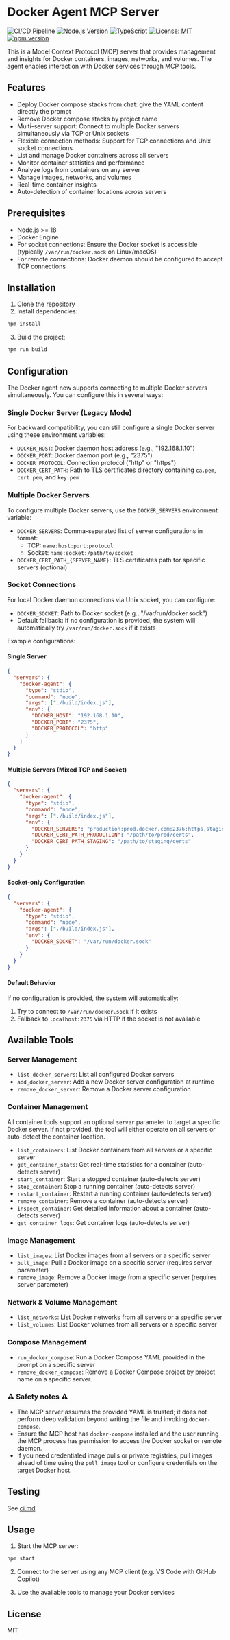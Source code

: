 # Docker Agent MCP Server

[![CI/CD Pipeline](https://github.com/FlorentB974/docker_mcp/actions/workflows/ci.yml/badge.svg)](https://github.com/FlorentB974/docker_mcp/actions/workflows/ci.yml)
[![Node.js Version](https://img.shields.io/badge/node-%3E%3D18.0.0-brightgreen)](https://nodejs.org/)
[![TypeScript](https://img.shields.io/badge/TypeScript-5.9.2-blue)](https://www.typescriptlang.org/)
[![License: MIT](https://img.shields.io/badge/License-MIT-yellow.svg)](https://opensource.org/licenses/MIT)
[![npm version](https://img.shields.io/badge/npm-1.0.0-blue)](https://www.npmjs.com/)

This is a Model Context Protocol (MCP) server that provides management and insights for Docker containers, images, networks, and volumes. The agent enables interaction with Docker services through MCP tools.

## Features

- Deploy Docker compose stacks from chat: give the YAML content directly the prompt
- Remove Docker compose stacks by project name
- Multi-server support: Connect to multiple Docker servers simultaneously via TCP or Unix sockets
- Flexible connection methods: Support for TCP connections and Unix socket connections
- List and manage Docker containers across all servers
- Monitor container statistics and performance
- Analyze logs from containers on any server
- Manage images, networks, and volumes
- Real-time container insights
- Auto-detection of container locations across servers

## Prerequisites

- Node.js >= 18
- Docker Engine
- For socket connections: Ensure the Docker socket is accessible (typically `/var/run/docker.sock` on Linux/macOS)
- For remote connections: Docker daemon should be configured to accept TCP connections

## Installation

1. Clone the repository
2. Install dependencies:

```bash
npm install
```

3. Build the project:

```bash
npm run build
```

## Configuration

The Docker agent now supports connecting to multiple Docker servers simultaneously. You can configure this in several ways:

### Single Docker Server (Legacy Mode)

For backward compatibility, you can still configure a single Docker server using these environment variables:

- `DOCKER_HOST`: Docker daemon host address (e.g., "192.168.1.10")
- `DOCKER_PORT`: Docker daemon port (e.g., "2375")
- `DOCKER_PROTOCOL`: Connection protocol ("http" or "https")
- `DOCKER_CERT_PATH`: Path to TLS certificates directory containing `ca.pem`, `cert.pem`, and `key.pem`

### Multiple Docker Servers

To configure multiple Docker servers, use the `DOCKER_SERVERS` environment variable:

- `DOCKER_SERVERS`: Comma-separated list of server configurations in format:
  - TCP: `name:host:port:protocol`
  - Socket: `name:socket:/path/to/socket`
- `DOCKER_CERT_PATH_{SERVER_NAME}`: TLS certificates path for specific servers (optional)

### Socket Connections

For local Docker daemon connections via Unix socket, you can configure:

- `DOCKER_SOCKET`: Path to Docker socket (e.g., "/var/run/docker.sock")
- Default fallback: If no configuration is provided, the system will automatically try `/var/run/docker.sock` if it exists

Example configurations:

#### Single Server

```json
{
  "servers": {
    "docker-agent": {
      "type": "stdio", 
      "command": "node",
      "args": ["./build/index.js"],
      "env": {
        "DOCKER_HOST": "192.168.1.10",
        "DOCKER_PORT": "2375",
        "DOCKER_PROTOCOL": "http"
      }
    }
  }
}
```

#### Multiple Servers (Mixed TCP and Socket)

```json
{
  "servers": {
    "docker-agent": {
      "type": "stdio",
      "command": "node", 
      "args": ["./build/index.js"],
      "env": {
        "DOCKER_SERVERS": "production:prod.docker.com:2376:https,staging:staging.docker.com:2375:http,local:socket:/var/run/docker.sock",
        "DOCKER_CERT_PATH_PRODUCTION": "/path/to/prod/certs",
        "DOCKER_CERT_PATH_STAGING": "/path/to/staging/certs"
      }
    }
  }
}
```

#### Socket-only Configuration

```json
{
  "servers": {
    "docker-agent": {
      "type": "stdio",
      "command": "node",
      "args": ["./build/index.js"],
      "env": {
        "DOCKER_SOCKET": "/var/run/docker.sock"
      }
    }
  }
}
```

#### Default Behavior

If no configuration is provided, the system will automatically:

1. Try to connect to `/var/run/docker.sock` if it exists
2. Fallback to `localhost:2375` via HTTP if the socket is not available

## Available Tools

### Server Management

- `list_docker_servers`: List all configured Docker servers
- `add_docker_server`: Add a new Docker server configuration at runtime
- `remove_docker_server`: Remove a Docker server configuration

### Container Management

All container tools support an optional `server` parameter to target a specific Docker server. If not provided, the tool will either operate on all servers or auto-detect the container location.

- `list_containers`: List Docker containers from all servers or a specific server
- `get_container_stats`: Get real-time statistics for a container (auto-detects server)
- `start_container`: Start a stopped container (auto-detects server)
- `stop_container`: Stop a running container (auto-detects server)
- `restart_container`: Restart a running container (auto-detects server)
- `remove_container`: Remove a container (auto-detects server)
- `inspect_container`: Get detailed information about a container (auto-detects server)
- `get_container_logs`: Get container logs (auto-detects server)

### Image Management

- `list_images`: List Docker images from all servers or a specific server
- `pull_image`: Pull a Docker image on a specific server (requires server parameter)
- `remove_image`: Remove a Docker image from a specific server (requires server parameter)

### Network & Volume Management

- `list_networks`: List Docker networks from all servers or a specific server
- `list_volumes`: List Docker volumes from all servers or a specific server

### Compose Management

- `run_docker_compose`: Run a Docker Compose YAML provided in the prompt on a specific server
- `remove_docker_compose`: Remove a Docker Compose project by project name on a specific server.

### ⚠️ Safety notes ⚠️

- The MCP server assumes the provided YAML is trusted; it does not perform deep validation beyond writing the file and invoking `docker-compose`.
- Ensure the MCP host has `docker-compose` installed and the user running the MCP process has permission to access the Docker socket or remote daemon.
- If you need credentialed image pulls or private registries, pull images ahead of time using the `pull_image` tool or configure credentials on the target Docker host.

## Testing

See [ci.md](https://github.com/FlorentB974/docker_mcp/blob/main/ci.md)

## Usage

1. Start the MCP server:

```bash
npm start
```

2. Connect to the server using any MCP client (e.g. VS Code with GitHub Copilot)

3. Use the available tools to manage your Docker services

## License

MIT
